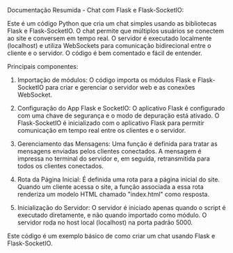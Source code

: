 Documentação Resumida - Chat com Flask e Flask-SocketIO:

Este é um código Python que cria um chat simples usando as bibliotecas Flask e Flask-SocketIO. O chat permite que múltiplos usuários se conectem ao site e conversem em tempo real. O servidor é executado localmente (localhost) e utiliza WebSockets para comunicação bidirecional entre o cliente e o servidor. O código é bem comentado e fácil de entender.

Principais componentes:
1. Importação de módulos: O código importa os módulos Flask e Flask-SocketIO para criar e gerenciar o servidor web e as conexões WebSocket.

2. Configuração do App Flask e SocketIO: O aplicativo Flask é configurado com uma chave de segurança e o modo de depuração está ativado. O Flask-SocketIO é inicializado com o aplicativo Flask para permitir comunicação em tempo real entre os clientes e o servidor.

3. Gerenciamento das Mensagens: Uma função é definida para tratar as mensagens enviadas pelos clientes conectados. A mensagem é impressa no terminal do servidor e, em seguida, retransmitida para todos os clientes conectados.

4. Rota da Página Inicial: É definida uma rota para a página inicial do site. Quando um cliente acessa o site, a função associada a essa rota renderiza um modelo HTML chamado "index.html" como resposta.

5. Inicialização do Servidor: O servidor é iniciado apenas quando o script é executado diretamente, e não quando importado como módulo. O servidor roda no host local (localhost) na porta padrão 5000.

Este código é um exemplo básico de como criar um chat usando Flask e Flask-SocketIO.
